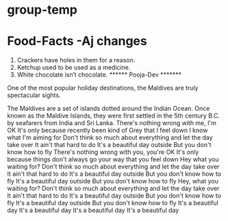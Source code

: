 # group-temp

# Food-Facts -Aj changes
1. Crackers have holes in them for a reason.
2. Ketchup used to be used as a medicine.
3. White chocolate isn’t chocolate.
****** Pooja-Dev *******

One of the most popular holiday destinations, the Maldives are truly spectacular sights.

The Maldives are a set of islands dotted around the Indian Ocean.
Once known as the Maldive Islands, they were first settled in the 5th century B.C. by seafarers from India and Sri Lanka.
There's nothing wrong with me, I'm OK
It's only because recently been kind of Grey that I feel down
I know what I'm aiming for
Don't think so much about everything and let the day take over
It ain't that hard to do
It's a beautiful day outside
But you don't know how to fly
There's nothing wrong with you, you're OK
It's only because things don't always go your way that you feel down
Hey what you waiting for?
Don't think so much about everything and let the day take over
It ain't that hard to do
It's a beautiful day outside
But you don't know how to fly
It's a beautiful day outside
But you don't know how to fly
Hey, what you waiting for?
Don't think so much about everything and let the day take over
It ain't that hard to do
It's a beautiful day outside
But you don't know how to fly
It's a beautiful day outside
But you don't know how to fly
It's a beautiful day
It's a beautiful day
It's a beautiful day
It's a beautiful day
